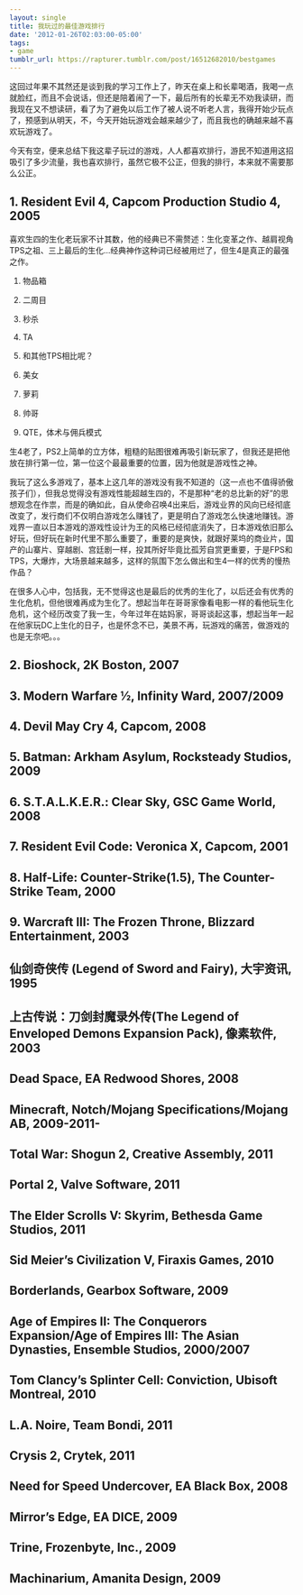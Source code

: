 ```yaml
---
layout: single
title: 我玩过的最佳游戏排行
date: '2012-01-26T02:03:00-05:00'
tags:
- game
tumblr_url: https://rapturer.tumblr.com/post/16512682010/bestgames
---
```

这回过年果不其然还是谈到我的学习工作上了，昨天在桌上和长辈喝酒，我喝一点就脸红，而且不会说话，但还是陪着闹了一下，最后所有的长辈无不劝我读研，而我现在又不想读研，看了为了避免以后工作了被人说不听老人言，我得开始少玩点了，预感到从明天，不，今天开始玩游戏会越来越少了，而且我也的确越来越不喜欢玩游戏了。

今天有空，便来总结下我这辈子玩过的游戏，人人都喜欢排行，游民不知道用这招吸引了多少流量，我也喜欢排行，虽然它极不公正，但我的排行，本来就不需要那么公正。

## 1. Resident Evil 4, Capcom Production Studio 4, 2005

喜欢生四的生化老玩家不计其数，他的经典已不需赘述：生化变革之作、越肩视角TPS之祖、三上最后的生化…经典神作这种词已经被用烂了，但生4是真正的最强之作。

1. 物品箱

2. 二周目

3. 秒杀

4. TA

5. 和其他TPS相比呢？

6. 美女

7. 萝莉

8. 帅哥

9. QTE，体术与佣兵模式

生4老了，PS2上简单的立方体，粗糙的贴图很难再吸引新玩家了，但我还是把他放在排行第一位，第一位这个最最重要的位置，因为他就是游戏性之神。

我玩了这么多游戏了，基本上这几年的游戏没有我不知道的（这一点也不值得骄傲孩子们），但我总觉得没有游戏性能超越生四的，不是那种“老的总比新的好”的思想观念在作祟，而是的确如此，自从使命召唤4出来后，游戏业界的风向已经彻底改变了，发行商们不仅明白游戏怎么赚钱了，更是明白了游戏怎么快速地赚钱。游戏界一直以日本游戏的游戏性设计为王的风格已经彻底消失了，日本游戏依旧那么好玩，但好玩在新时代里不那么重要了，重要的是爽快，就跟好莱坞的商业片，国产的山寨片、穿越剧、宫廷剧一样，投其所好毕竟比孤芳自赏更重要，于是FPS和TPS，大爆炸，大场景越来越多，这样的氛围下怎么做出和生4一样的优秀的慢热作品？

在很多人心中，包括我，无不觉得这也是最后的优秀的生化了，以后还会有优秀的生化危机，但他很难再成为生化了。想起当年在哥哥家像看电影一样的看他玩生化危机，这个经历改变了我一生，今年过年在姑妈家，哥哥谈起这事，想起当年一起在他家玩DC上生化的日子，也是怀念不已，美景不再，玩游戏的痛苦，做游戏的也是无奈吧。。。

## 2. Bioshock, 2K Boston, 2007

## 3. Modern Warfare ½, Infinity Ward, 2007/2009

## 4. Devil May Cry 4, Capcom, 2008

## 5. Batman: Arkham Asylum, Rocksteady Studios, 2009

## 6. S.T.A.L.K.E.R.: Clear Sky, GSC Game World, 2008

## 7. Resident Evil Code: Veronica X, Capcom, 2001

## 8. Half-Life: Counter-Strike(1.5), The Counter-Strike Team, 2000

## 9. Warcraft III: The Frozen Throne, Blizzard Entertainment, 2003

## 仙剑奇侠传 (Legend of Sword and Fairy), 大宇资讯, 1995

## 上古传说：刀剑封魔录外传(The Legend of Enveloped Demons Expansion Pack), 像素软件, 2003

## Dead Space, EA Redwood Shores, 2008

## Minecraft, Notch/Mojang Specifications/Mojang AB, 2009-2011-

## Total War: Shogun 2, Creative Assembly, 2011

## Portal 2, Valve Software, 2011

## The Elder Scrolls V: Skyrim, Bethesda Game Studios, 2011

## Sid Meier’s Civilization V, Firaxis Games, 2010

## Borderlands, Gearbox Software, 2009

## Age of Empires II: The Conquerors Expansion/Age of Empires III: The Asian Dynasties, Ensemble Studios, 2000/2007

## Tom Clancy’s Splinter Cell: Conviction, Ubisoft Montreal, 2010

## L.A. Noire, Team Bondi, 2011

## Crysis 2, Crytek, 2011

## Need for Speed Undercover, EA Black Box, 2008

## Mirror’s Edge, EA DICE, 2009

## Trine, Frozenbyte, Inc., 2009

## Machinarium, Amanita Design, 2009

